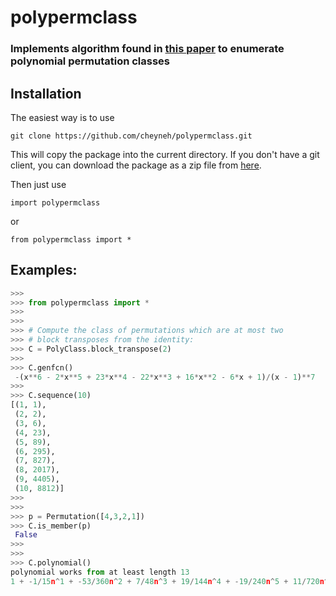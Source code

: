 polypermclass
=============

### Implements algorithm found in [this paper](http://www.cheynehomberger.com/papers/polyclass) to enumerate polynomial permutation classes


Installation
------------

The easiest way is to use 

    git clone https://github.com/cheyneh/polypermclass.git

This will copy the package into the current directory. 
If you don't have a git client, you can download the package 
as a zip file from 
[here](http://github.com/cheyneh/polypermclass/zipball/master/).

Then just use 

    import polypermclass

or

    from polypermclass import *

Examples:
--------
```python
>>>
>>> from polypermclass import *
>>> 
>>> 
>>> # Compute the class of permutations which are at most two 
>>> # block transposes from the identity:
>>> C = PolyClass.block_transpose(2)
>>> 
>>> C.genfcn()
 -(x**6 - 2*x**5 + 23*x**4 - 22*x**3 + 16*x**2 - 6*x + 1)/(x - 1)**7
>>> 
>>> C.sequence(10)
[(1, 1),
 (2, 2),
 (3, 6),
 (4, 23),
 (5, 89),
 (6, 295),
 (7, 827),
 (8, 2017),
 (9, 4405),
 (10, 8812)]
>>>
>>>
>>> p = Permutation([4,3,2,1])
>>> C.is_member(p)
 False
>>> 
>>>
>>> C.polynomial()
polynomial works from at least length 13
1 + -1/15n^1 + -53/360n^2 + 7/48n^3 + 19/144n^4 + -19/240n^5 + 11/720n^6
```
